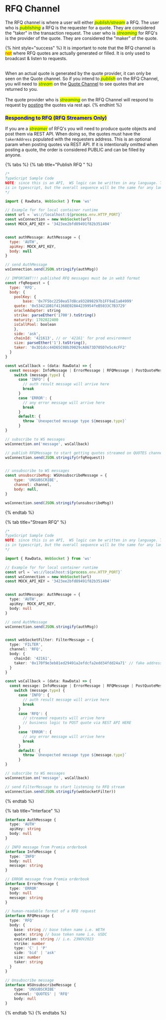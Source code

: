 # RFQ Channel

The RFQ channel is where a user will either _<mark style="color:green;">publish/stream</mark>_ a RFQ.  The user who is _<mark style="color:green;">publishing</mark>_ a RFQ is the requester for a quote.  They are considered the "taker" in the transaction request.  The user who is _<mark style="color:green;">streaming</mark>_ for RFQ's is the provider of the quote. They are considered the "maker" of the quote.&#x20;

{% hint style="success" %}
&#x20;It is important to note that the RFQ channel is <mark style="color:red;">not</mark> where RFQ quotes are actually generated or filled. It is only used to broadcast & listen to requests.

\
When an actual quote is generated by the quote provider, it can only be seen on the Quote channel.  So if you intend to _<mark style="color:green;">publish</mark>_ on the RFQ Channel, you will need to _<mark style="color:green;">stream</mark>_ on the [Quote Channel](quotes-channel.md) to see quotes that are returned to you.\
\
The quote provider who is _<mark style="color:green;">streaming</mark>_ on the RFQ Channel will respond to request by [posting](../api-reference/orderbook/quotes.md#orderbook-quotes-1) the quotes via rest api.&#x20;
{% endhint %}

### <mark style="color:blue;">Responding to RFQ (RFQ Streamers Only)</mark>

If you are a _<mark style="color:green;">streamer</mark>_ of RFQ's you will need to produce quote objects and post them via REST API.  When doing so, the quotes must have the `takerAddress` populated with the requesters address.  This is an optional param when posting quotes via REST API.  If it is intentionally omitted when posting a quote, the order is considered PUBLIC and can be filled by anyone. &#x20;



{% tabs %}
{% tab title="Publish RFQ " %}
```javascript
/*
TypeScript Sample Code
NOTE: since this is an API,  WS logic can be written in any language. This example
is in typescript, but the overall sequence will be the same for any language.
*/

import { RawData, WebSocket } from 'ws'

// Example for for local container runtime
const url = `ws://localhost:${process.env.HTTP_PORT}`
const wsConnection = new WebSocket(url)
const MOCK_API_KEY = '3423ee2bfd89491f82b351404'


const authMessage: AuthMessage = {
  type: 'AUTH',
  apiKey: MOCK_API_KEY,
  body: null
}

// send AuthMessage
wsConnection.send(JSON.stringify(authMsg))

// IMPORTANT!!! published RFQ messages must be in web3 format
const rfqRequest = {
  type: 'RFQ',
  body: {
    poolKey: {
      	base: '0x7F5bc2250ea57d8ca932898297b1FF9aE1a04999'
	quote: '0x53421DB1f41368E028A4239954feB5033C7B3729'
	oracleAdapter: string
	strike: parseEther('1700').toString()
	maturity: 1702022400
	isCallPool: boolean
    },
    side: 'ask',
    chainId: '421613', // or '42161' for prod environment
    size: parseEther('1').toString(),
    taker: '0x3D1dcc44D65C08b39029cA8673D705D7e5c4cFF2'
  }
}

const wsCallback = (data: RawData) => {
  const message: InfoMessage | ErrorMessage | RFQMessage | PostQuoteMessage | FillQuoteMessage | DeleteQuoteMessage = JSON.parse(data.toString())
    switch (message.type) {
      case 'INFO': {
        // auth result message will arrive here
        break
      }  
      case 'ERROR': {
        // any error message will arrive here
        break
      }
      default: {
        throw `Unexpected message type ${message.type}`
      }
}

// subscribe to WS messages
wsConnection.on('message', wsCallback)

// publish RFQMessage to start getting quotes streamed on QUOTES channel
wsConnection.send(JSON.stringify(rfqRequest))


// unsubscribe to WS messages
const unsubscribeMsg: WSUnsubscribeMessage = {
    type: 'UNSUBSCRIBE',
    channel: channel,
    body: null,
}

wsConnection.send(JSON.stringify(unsubscribeMsg))
```
{% endtab %}

{% tab title="Stream RFQ" %}
```typescript
/*
TypeScript Sample Code
NOTE: since this is an API,  WS logic can be written in any language. This example
is in typescript, but the overall sequence will be the same for any language.
*/

import { RawData, WebSocket } from 'ws'

// Example for for local container runtime
const url = `ws://localhost:${process.env.HTTP_PORT}`
const wsConnection = new WebSocket(url)
const MOCK_API_KEY = '3423ee2bfd89491f82b351404'


const authMessage: AuthMessage = {
  type: 'AUTH',
  apiKey: MOCK_API_KEY,
  body: null
}

// send AuthMessage
wsConnection.send(JSON.stringify(authMsg))


const webSocketFilter: FilterMessage = {
  type: 'FILTER',
  channel: 'RFQ',
  body: {
    chainId: '42161',
    taker: '0x170f9e3eb81ed29491a2efdcfa2edd34fdd24a71' // fake address
  }
}

const wsCallback = (data: RawData) => {
  const message: InfoMessage | ErrorMessage | RFQMessage | PostQuoteMessage | FillQuoteMessage | DeleteQuoteMessage = JSON.parse(data.toString())
    switch (message.type) {
      case 'INFO': {
        // auth result message will arrive here
        break
      }
      case 'RFQ': {
        // streamed requests will arrive here
        // business logic to POST quote via REST API HERE
      }  
      case 'ERROR': {
        // any error message will arrive here
        break
      }
      default: {
        throw `Unexpected message type ${message.type}`
      }
}

// subscribe to WS messages
wsConnection.on('message', wsCallback)

// send FilterMessage to start listening to RFQ stream
wsConnection.send(JSON.stringify(webSocketFilter))
```
{% endtab %}

{% tab title="Interface" %}
```typescript
interface AuthMessage {
  type: 'AUTH'
  apiKey: string
  body: null
}

// INFO message from Premia orderbook
interface InfoMessage {
  type: 'INFO'
  body: null
  message: string
}

// ERROR message from Premia orderbook
interface ErrorMessage {
  type: 'ERROR'
  body: null
  message: string
}

// human-readable format of a RFQ request
interface RFQMessage {
  type: 'RFQ'
  body: {
    base: string // base token name i.e. WETH
    quote: string // base token name i.e. USDC
    expiration: string // i.e. 23NOV2023
    strike: number
    type: 'C' | 'P'
    side: 'bid' | 'ask'
    size: number
    taker: string
  }
}

// Unsubscribe message
interface WSUnsubscribeMessage {
    type: 'UNSUBSCRIBE'
    channel: 'QUOTES' | 'RFQ'
    body: null
}
```
{% endtab %}
{% endtabs %}
